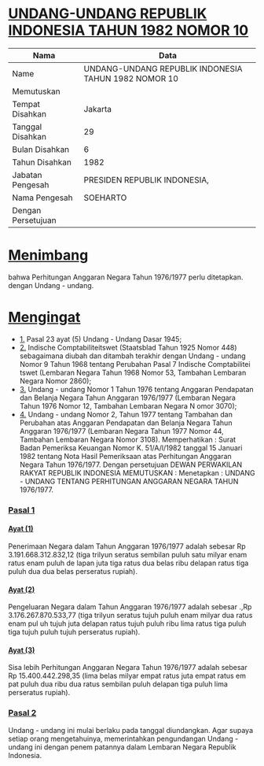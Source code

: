 # [UNDANG-UNDANG REPUBLIK INDONESIA TAHUN 1982 NOMOR 10](http://example.org/legal/document/uu/1982/10)

| Nama | Data |
| ------ | ----- |
|Name|UNDANG-UNDANG REPUBLIK INDONESIA TAHUN 1982 NOMOR 10|
|Memutuskan||
|Tempat Disahkan|Jakarta|
|Tanggal Disahkan|29|
|Bulan Disahkan|6|
|Tahun Disahkan|1982|
|Jabatan Pengesah|PRESIDEN REPUBLIK INDONESIA,|
|Nama Pengesah|SOEHARTO|
|Dengan Persetujuan||
# [Menimbang](http://example.org/legal/document/uu/1982/10/menimbang)
bahwa Perhitungan Anggaran Negara Tahun 1976/1977 perlu ditetapkan. dengan Undang - undang.
# [Mengingat](http://example.org/legal/document/uu/1982/10/mengingat)

* [1.](http://example.org/legal/document/uu/1982/10/mengingat/point/0001) Pasal 23 ayat (5) Undang - Undang Dasar 1945;
* [2.](http://example.org/legal/document/uu/1982/10/mengingat/point/0002) Indische Comptabiliteitswet (Staatsblad Tahun 1925 Nomor 448) sebagaimana diubah dan ditambah terakhir dengan Undang - undang Nomor 9 Tahun 1968 tentang Perubahan Pasal 7 Indische Comptabilitei tswet (Lembaran Negara Tahun 1968 Nomor 53, Tambahan Lembaran Negara Nomor 2860);
* [3.](http://example.org/legal/document/uu/1982/10/mengingat/point/0003) Undang - undang Nomor 1 Tahun 1976 tentang Anggaran Pendapatan dan Belanja Negara Tahun Anggaran 1976/1977 (Lembaran Negara Tahun 1976 Nomor 12, Tambahan Lembaran Negara N omor 3070);
* [4.](http://example.org/legal/document/uu/1982/10/mengingat/point/0004) Undang - undang Nomor 2, Tahun 1977 tentang Tambahan dan Perubahan atas Anggaran Pendapatan dan Belanja Negara Tahun Anggaran 1976/1977 (Lembaran Negara Tahun 1977 Nomor 44, Tambahan Lembaran Negara Nomor 3108). Memperhatikan : Surat Badan Pemeriksa Keuangan Nomor K. 51/A/l/1982 tanggal 15 Januari 1982 tentang Nota Hasil Pemeriksaan atas Perhitungan Anggaran Negara Tahun 1976/1977. Dengan persetujuan DEWAN PERWAKILAN RAKYAT REPUBLIK INDONESIA MEMUTUSKAN : Menetapkan : UNDANG - UNDANG TENTANG PERHITUNGAN ANGGARAN NEGARA TAHUN 1976/1977.

### [Pasal 1](http://example.org/legal/document/uu/1982/10/pasal/0001)

#### [Ayat (1)](http://example.org/legal/document/uu/1982/10/pasal/0001/version/19820629/ayat/0001)
Penerimaan Negara dalam Tahun Anggaran 1976/1977 adalah sebesar Rp 3.191.668.312.832,12 (tiga trilyun seratus sembilan puluh satu milyar enam ratus enam puluh de lapan juta tiga ratus dua belas ribu delapan ratus tiga puluh dua dua belas perseratus rupiah).

#### [Ayat (2)](http://example.org/legal/document/uu/1982/10/pasal/0001/version/19820629/ayat/0002)
Pengeluaran Negara dalam Tahun Anggaran 1976/1977 adalah sebesar .,Rp 3.176.267.870.533,77 (tiga trilyun seratus tujuh puluh enam milyar dua ratus enam pul uh tujuh juta delapan ratus tujuh puluh ribu lima ratus tiga puluh tiga tujuh puluh tujuh perseratus rupiah).

#### [Ayat (3)](http://example.org/legal/document/uu/1982/10/pasal/0001/version/19820629/ayat/0003)
Sisa lebih Perhitungan Anggaran Negara Tahun 1976/1977 adalah sebesar Rp 15.400.442.298,35 (lima belas milyar empat ratus juta empat ratus em pat puluh dua ribu dua ratus sembilan puluh delapan tiga puluh lima perseratus rupiah).


### [Pasal 2](http://example.org/legal/document/uu/1982/10/pasal/0002)
Undang - undang ini mulai berlaku pada tanggal diundangkan. Agar supaya setiap orang mengetahuinya, memerintahkan pengundangan Undang - undang ini dengan penem patannya dalam Lembaran Negara Republik Indonesia.
